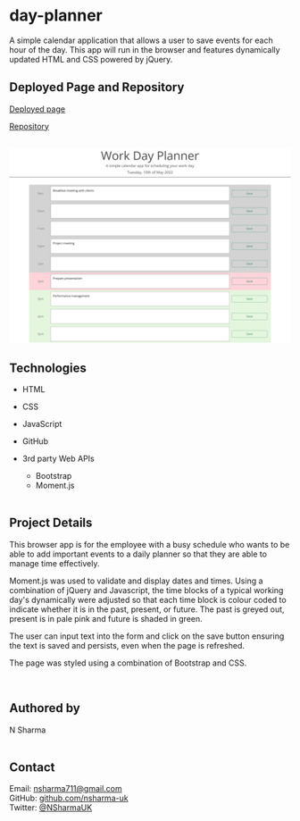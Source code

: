 # day-planner

A simple calendar application that allows a user to save events for each hour of the day. This app will run in the browser and features dynamically updated HTML and CSS powered by jQuery.

## Deployed Page and Repository

[Deployed page](https://nsharma-uk.github.io/day-planner/)

[Repository](https://github.com/nsharma-uk/day-planner)
<br>
<br>

![screenshot of deployed page](./assets/images/workdayplannerwebpage.png)

## Technologies

- HTML
- CSS

- JavaScript

- GitHub
- 3rd party Web APIs
  - Bootstrap
  - Moment.js
    <br>
    <br>

## Project Details

This browser app is for the employee with a busy schedule who wants to be able to add important events to a daily planner so that they are able to manage time effectively.

Moment.js was used to validate and display dates and times. Using a combination of jQuery and Javascript, the time blocks of a typical working day's dynamically were adjusted so that each time block is colour coded to indicate whether it is in the past, present, or future.  The past is greyed out, present is in pale pink and future is shaded in green.

The user can input text into the form and click on the save button ensuring the text is saved and persists, even when the page is refreshed.

The page was styled using a combination of Bootstrap and CSS.

<br>

## Authored by

N Sharma
<br>
<br>

## Contact

Email: nsharma711@gmail.com <br>
GitHub: [github.com/nsharma-uk](https://github.com/nsharma-uk)<br>
Twitter: [@NSharmaUK](https://twitter.com/NSharmaUK)
